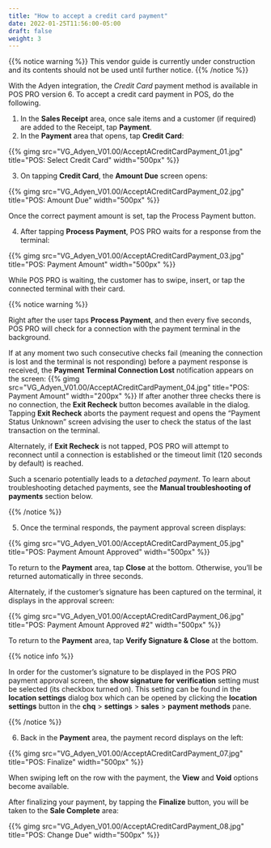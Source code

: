 ```yaml
---
title: "How to accept a credit card payment"
date: 2022-01-25T11:56:00-05:00
draft: false
weight: 3
---
```


{{% notice warning %}}
This vendor guide is currently under construction and its contents should not be used until further notice.
{{% /notice %}}

With the Adyen integration, the *Credit Card* payment method is available in POS PRO version 6. To accept a credit card payment in POS, do the following.

1. In the **Sales Receipt** area, once sale items and a customer (if required) are added to the Receipt, tap **Payment**.  
2. In the **Payment** area that opens, tap **Credit Card**:

{{% gimg src="VG_Adyen_V01.00/AcceptACreditCardPayment_01.jpg" title="POS: Select Credit Card" width="500px" %}}

3. On tapping **Credit Card**, the **Amount Due** screen opens:

{{% gimg src="VG_Adyen_V01.00/AcceptACreditCardPayment_02.jpg" title="POS: Amount Due" width="500px" %}}

Once the correct payment amount is set, tap the Process Payment button.

4. After tapping **Process Payment**, POS PRO waits for a response from the terminal:

{{% gimg src="VG_Adyen_V01.00/AcceptACreditCardPayment_03.jpg" title="POS: Payment Amount" width="500px" %}}

While POS PRO is waiting, the customer has to swipe, insert, or tap the connected terminal with their card.

{{% notice warning %}}

Right after the user taps **Process Payment**, and then every five seconds, POS PRO will check for a connection with the payment terminal in the background.

If at any moment two such consecutive checks fail (meaning the connection is lost and the terminal is not responding) before a payment response is received, the **Payment Terminal Connection Lost** notification appears on the screen: {{% gimg src="VG_Adyen_V01.00/AcceptACreditCardPayment_04.jpg" title="POS: Payment Amount" width="200px" %}} If after another three checks there is no connection, the **Exit Recheck** button becomes available in the dialog. Tapping **Exit Recheck** aborts the payment request and opens the “Payment Status Unknown” screen advising the user to check the status of the last transaction on the terminal.

Alternately, if **Exit Recheck** is not tapped, POS PRO will attempt to reconnect until a connection is established or the timeout limit (120 seconds by default) is reached.

Such a scenario potentially leads to a *detached payment*. To learn about troubleshooting detached payments, see the **Manual troubleshooting of payments** section below.

{{% /notice %}}

5. Once the terminal responds, the payment approval screen displays:

{{% gimg src="VG_Adyen_V01.00/AcceptACreditCardPayment_05.jpg" title="POS: Payment Amount Approved" width="500px" %}}

To return to the **Payment** area, tap **Close** at the bottom. Otherwise, you’ll be returned automatically in three seconds.

Alternately, if the customer’s signature has been captured on the terminal, it displays in the approval screen:

{{% gimg src="VG_Adyen_V01.00/AcceptACreditCardPayment_06.jpg" title="POS: Payment Amount Approved #2" width="500px" %}}

To return to the **Payment** area, tap **Verify Signature & Close** at the bottom.

{{% notice info %}}

In order for the customer’s signature to be displayed in the POS PRO payment approval screen, the **show signature for verification** setting must be selected (its checkbox turned on). This setting can be found in the **location settings** dialog box which can be opened by clicking the **location settings** button in the **chq** > **settings** > **sales** > **payment methods** pane.

{{% /notice %}}

6. Back in the **Payment** area, the payment record displays on the left:

{{% gimg src="VG_Adyen_V01.00/AcceptACreditCardPayment_07.jpg" title="POS: Finalize" width="500px" %}}

When swiping left on the row with the payment, the **View** and **Void** options become available.

After finalizing your payment, by tapping the **Finalize** button, you will be taken to the **Sale Complete** area:

{{% gimg src="VG_Adyen_V01.00/AcceptACreditCardPayment_08.jpg" title="POS: Change Due" width="500px" %}}